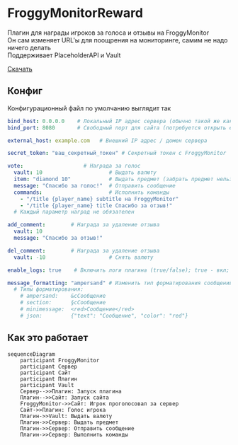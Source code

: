 # FroggyMonitorReward
Плагин для награды игроков за голоса и отзывы на FroggyMonitor\
Он сам изменяет URL'ы для поощрения на мониторинге, самим не надо ничего делать\
Поддерживает PlaceholderAPI и Vault

[Скачать](https://github.com/MeexReay/FroggyMonitorReward/releases/latest)

## Конфиг
Конфигурационный файл по умолчанию выглядит так

```yml
bind_host: 0.0.0.0    # Локальный IP адрес сервера (обычно такой же как и в server.properties)
bind_port: 8080       # Свободный порт для сайта (потребуется открыть его на хостинге)

external_host: example.com   # Внешний IP адрес / домен сервера

secret_token: "ваш_секретный_токен" # Секретный токен с FroggyMonitor

vote:                   # Награда за голос
  vault: 10                     # Выдать валюту
  item: "diamond 10"            # Выдать предмет (забрать предмет нельзя)
  message: "Спасибо за голос!"  # Отправить сообщение
  commands:                     # Исполнить команды
    - "/title {player_name} subtitle на FroggyMonitor"
    - "/title {player_name} title Спасибо за отзыв!"
  # Каждый параметр наград не обязателен

add_comment:        # Награда за удаление отзыва
  vault: 10
  message: "Спасибо за отзыв!"

del_comment:        # Награда за удаление отзыва
  vault: -10                    # Снять валюту

enable_logs: true    # Включить логи плагина (true/false); true - вкл; false - выкл

message_formatting: "ampersand" # Изменить тип форматирования сообщений
  # Типы форматирования:
    # ampersand:    &cСообщение
    # section:      §cСообщение
    # minimessage:  <red>Сообщение</red>
    # json:         {"text": "Сообщение", "color": "red"}
```

## Как это работает

```mermaid
sequenceDiagram
    participant FroggyMonitor
    participant Сервер
    participant Сайт
    participant Плагин
    participant Vault
    Сервер-->>Плагин: Запуск плагина
    Плагин-->>Сайт: Запуск сайта
    FroggyMonitor->>Сайт: Игрок проголосовал за сервер
    Сайт->>Плагин: Голос игрока
    Плагин->>Vault: Выдать валюту
    Плагин->>Сервер: Выдать предмет
    Плагин->>Сервер: Отправить сообщение
    Плагин->>Сервер: Выполнить команды
```
